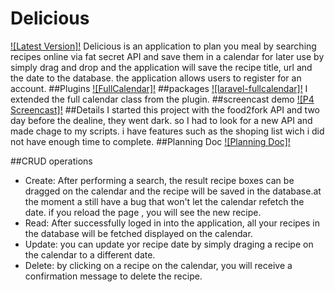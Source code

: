 # Delicious
[![Latest Version]!](http://p4.cs15class.online)
Delicious is an application to plan you meal by searching recipes online via fat secret API and save them in a calendar for later use by simply drag and drop and the application will save the recipe title, url and the date to the database. the application allows users to register for an account. 
##Plugins
[![FullCalendar]!](https://fullcalendar.io) 
##packages
[![laravel-fullcalendar]!](https://github.com/maddhatter/laravel-fullcalendar) 
I extended the full calendar class from the plugin.
##screencast demo
[![P4 Screencast]!](https://github.com/maddhatter/laravel-fullcalendar) 
##Details
I started this project with the food2fork API and two day before the dealine, they went dark. so I had to look for a new API and made chage to my scripts. i have features such as the shoping list wich i did not have enough time to complete.
##Planning Doc
[![Planning Doc]!](https://docs.google.com/document/d/1i-CzmnNtNoKk_04xyNt_PyRBHr-q9ofFcEVIX8ItPrI/edit#heading=h.9jqtzjpjb2cj) 

##CRUD operations
* Create: After performing a search, the result recipe boxes can be dragged on the calendar and the recipe will be saved in the database.at the moment a still have a bug that won't let the calendar refetch the date. if you reload the page , you will see the new recipe.
* Read: After successfully loged in into the application, all your recipes in the database will be fetched displayed on the calendar.
* Update: you can update yor recipe date by simply draging a recipe on the calendar to a different date.
* Delete: by clicking on a recipe on the calendar, you will receive a confirmation message to delete the recipe.
